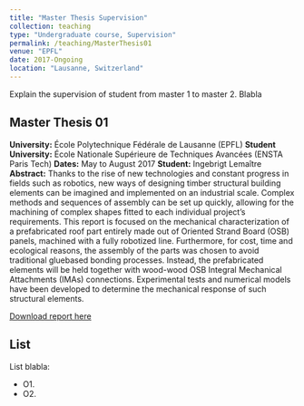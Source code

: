```yaml
---
title: "Master Thesis Supervision"
collection: teaching
type: "Undergraduate course, Supervision"
permalink: /teaching/MasterThesis01
venue: "EPFL"
date: 2017-Ongoing
location: "Lausanne, Switzerland"
---
```


Explain the supervision of student from master 1 to master 2. Blabla

Master Thesis 01
------
**University:** École Polytechnique Fédérale de Lausanne (EPFL)
**Student University:** École Nationale Supérieure de Techniques Avancées (ENSTA Paris Tech)
**Dates:** May to August 2017
**Student:** Ingebrigt Lemaître
**Abstract:** Thanks to the rise of new technologies and constant progress in fields such as robotics, new ways of designing timber structural building elements can be imagined and implemented on an industrial scale. Complex methods and sequences of assembly can be set up quickly, allowing for the machining of complex shapes fitted to each individual project’s requirements. This report is focused on the mechanical characterization of a prefabricated roof part entirely made out of Oriented Strand Board (OSB) panels, machined with a fully robotized line. Furthermore, for cost, time and ecological reasons, the assembly of the parts was chosen to avoid traditional gluebased bonding processes. Instead, the prefabricated elements will be held together with wood-wood OSB Integral Mechanical Attachments (IMAs) connections. Experimental tests and numerical models have been developed to determine the mechanical response of such structural elements.

[Download report here](http://gamerro.github.io/files/ReportInge.pdf)




List
------
List blabla:
* O1.
* O2.
